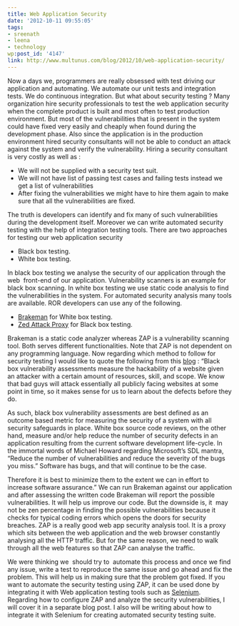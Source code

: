 ```yaml
---
title: Web Application Security
date: '2012-10-11 09:55:05'
tags:
- sreenath
- leena
- technology
wp:post_id: '4147'
link: http://www.multunus.com/blog/2012/10/web-application-security/
---
```


Now a days we, programmers are really obsessed with test driving our application and automating. We automate our unit tests and integration tests. We do continuous integration. But what about security testing ? Many organization hire security professionals to test the web application security when the complete product is built and most often to test production environment. But most of the vulnerabilities that is present in the system could have fixed very easily and cheaply when found during the development phase. Also since the application is in the production environment hired security consultants will not be able to conduct an attack against the system and verify the vulnerability. Hiring a security consultant is very costly as well as :

- We will not be supplied with a security test suit.
- We will not have list of passing test cases and failing tests instead we get a list of vulnerabilities
- After fixing the vulnerabilities we might have to hire them again to make sure that all the vulnerabilities are fixed.

The truth is developers can identify and fix many of such vulnerabilities during the development itself. Moreover we can write automated security testing with the help of integration testing tools. There are two approaches for testing our web application security

- Black box testing.
- White box testing.

In black box testing we analyse the security of our application through the web  front-end of our application. Vulnerability scanners is an example for black box scanning. In white box testing we use static code analysis to find the vulnerabilities in the system. 
For automated security analysis many tools are available. ROR developers can use any of the following.

- [Brakeman](http://brakemanscanner.org/) for White box testing.
- [Zed Attack Proxy](https://www.owasp.org/index.php/OWASP_Zed_Attack_Proxy_Project) for Black box testing.

Brakeman is a static code analyzer whereas ZAP is a vulnerability scanning tool. Both serves different functionalities. Note that ZAP is not dependent on any programming language. Now regarding which method to follow for security testing I would like to quote the following from this [blog](http://jeremiahgrossman.blogspot.in/2009/10/black-box-vs-white-box-you-are-doing-it.html) : “Black box vulnerability assessments measure the hackability of a website given an attacker with a certain amount of resources, skill, and scope. We know that bad guys will attack essentially all publicly facing websites at some point in time, so it makes sense for us to learn about the defects before they do.

As such, black box vulnerability assessments are best defined as an outcome based metric for measuring the security of a system with all security safeguards in place. White box source code reviews, on the other hand, measure and/or help reduce the number of security defects in an application resulting from the current software development life-cycle. In the immortal words of Michael Howard regarding Microsoft’s SDL mantra, “Reduce the number of vulnerabilities and reduce the severity of the bugs you miss.” Software has bugs, and that will continue to be the case.

Therefore it is best to minimize them to the extent we can in effort to increase software assurance.” We can run Brakeman against our application and after assessing the written code Brakeman will report the possible vulnerabilities. It will help us improve our code. But the downside is, it  may not be zen percentage in finding the possible vulnerabilities because it checks for typical coding errors which opens the doors for security breaches. ZAP is a really good web app security analysis tool. It is a proxy which sits between the web application and the web browser constantly analysing all the HTTP traffic. But for the same reason, we need to walk through all the web features so that ZAP can analyse the traffic.

We were thinking we  should try to  automate this process and once we find any issue, write a test to reproduce the same issue and go ahead and fix the problem. This will help us in making sure that the problem got fixed. If you want to automate the security testing using ZAP, it can be used done by integrating it with Web application testing tools such as [Selenium](http://seleniumhq.org/). Regarding how to configure ZAP and analyze the security vulnerabilities, I will cover it in a separate blog post. I also will be writing about how to integrate it with Selenium for creating automated security testing suite.
